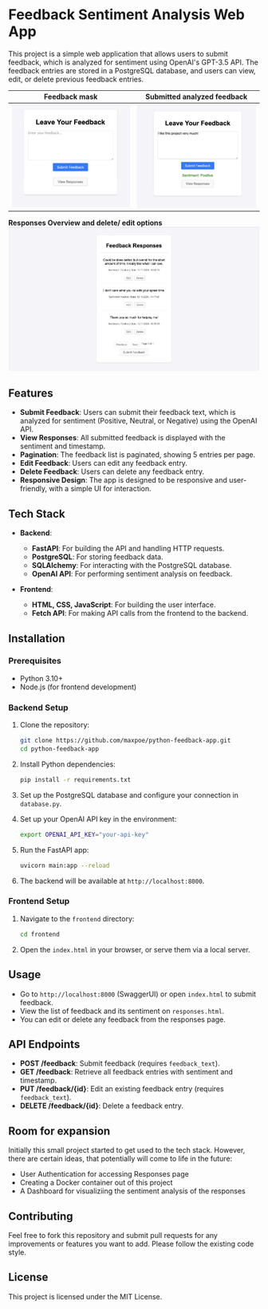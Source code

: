 # Feedback Sentiment Analysis Web App

This project is a simple web application that allows users to submit feedback, which is analyzed for sentiment using OpenAI's GPT-3.5 API. The feedback entries are stored in a PostgreSQL database, and users can view, edit, or delete previous feedback entries.

Feedback mask             |  Submitted analyzed feedback
:-------------------------:|:-------------------------:
![feedback-input](images/feedback-mask.png "Feedback Mask") | ![feedback-input](images/analyzed-feedback.png "Feedback Analyzed") 

**Responses Overview and delete/ edit options**
![feedback-input](images/response-overview.png "Responses with Edit/Delete")

## Features

- **Submit Feedback**: Users can submit their feedback text, which is analyzed for sentiment (Positive, Neutral, or Negative) using the OpenAI API.
- **View Responses**: All submitted feedback is displayed with the sentiment and timestamp.
- **Pagination**: The feedback list is paginated, showing 5 entries per page.
- **Edit Feedback**: Users can edit any feedback entry.
- **Delete Feedback**: Users can delete any feedback entry.
- **Responsive Design**: The app is designed to be responsive and user-friendly, with a simple UI for interaction.

## Tech Stack

- **Backend**:
  - **FastAPI**: For building the API and handling HTTP requests.
  - **PostgreSQL**: For storing feedback data.
  - **SQLAlchemy**: For interacting with the PostgreSQL database.
  - **OpenAI API**: For performing sentiment analysis on feedback.

- **Frontend**:
  - **HTML, CSS, JavaScript**: For building the user interface.
  - **Fetch API**: For making API calls from the frontend to the backend.

## Installation

### Prerequisites

- Python 3.10+
- Node.js (for frontend development)

### Backend Setup

1. Clone the repository:

    ```bash
    git clone https://github.com/maxpoe/python-feedback-app.git
    cd python-feedback-app
    ```

2. Install Python dependencies:

    ```bash
    pip install -r requirements.txt
    ```

3. Set up the PostgreSQL database and configure your connection in `database.py`.

4. Set up your OpenAI API key in the environment:

    ```bash
    export OPENAI_API_KEY="your-api-key"
    ```

5. Run the FastAPI app:

    ```bash
    uvicorn main:app --reload
    ```

6. The backend will be available at `http://localhost:8000`.

### Frontend Setup

1. Navigate to the `frontend` directory:

    ```bash
    cd frontend
    ```

2. Open the `index.html` in your browser, or serve them via a local server.

## Usage

- Go to `http://localhost:8000` (SwaggerUI) or open `index.html` to submit feedback.
- View the list of feedback and its sentiment on `responses.html`.
- You can edit or delete any feedback from the responses page.

## API Endpoints

- **POST /feedback**: Submit feedback (requires `feedback_text`).
- **GET /feedback**: Retrieve all feedback entries with sentiment and timestamp.
- **PUT /feedback/{id}**: Edit an existing feedback entry (requires `feedback_text`).
- **DELETE /feedback/{id}**: Delete a feedback entry.

## Room for expansion

Initially this small project started to get used to the tech stack. However, there are certain ideas, that potentially will come to life in the future:  

- User Authentication for accessing Responses page
- Creating a Docker container out of this project
- A Dashboard for visualiziing the sentiment analysis of the responses


## Contributing

Feel free to fork this repository and submit pull requests for any improvements or features you want to add. Please follow the existing code style.

## License

This project is licensed under the MIT License.
